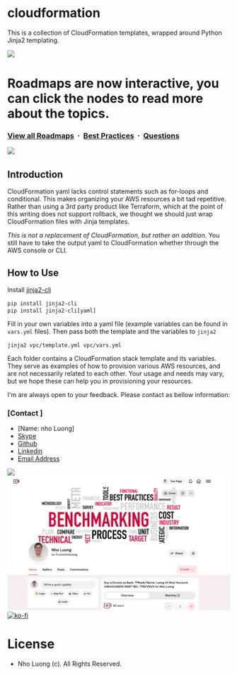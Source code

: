 # cloudformation

This is a collection of CloudFormation templates, wrapped around Python Jinja2 templating.

![](https://i.imgur.com/waxVImv.png)

# Roadmaps are now interactive, you can click the nodes to read more about the topics.

### [View all Roadmaps](https://github.com/nholuongut/all-roadmaps) &nbsp;&middot;&nbsp; [Best Practices](https://github.com/nholuongut/all-roadmaps/blob/main/public/best-practices/) &nbsp;&middot;&nbsp; [Questions](https://www.linkedin.com/in/nholuong/)

![](https://i.imgur.com/waxVImv.png)

## Introduction

CloudFormation yaml lacks control statements such as for-loops and conditional.
This makes organizing your AWS resources a bit tad repetitive.
Rather than using a 3rd party product like Terraform, which at the point of this writing does not support rollback, we thought we should just wrap CloudFormation files with Jinja templates.

*This is not a replacement of CloudFormation, but rather an addition*.
You still have to take the output yaml to CloudFormation whether through the AWS console or CLI.

## How to Use

Install [jinja2-cli](https://github.com/nholuongut/jinja2-cli)

    pip install jinja2-cli
    pip install jinja2-cli[yaml]

Fill in your own variables into a yaml file (example variables can be found in `vars.yml` files).
Then pass both the template and the variables to `jinja2`

    jinja2 vpc/template.yml vpc/vars.yml

Each folder contains a CloudFormation stack template and its variables.
They serve as examples of how to provision various AWS resources, and are not necessarily related to each other.
Your usage and needs may vary, but we hope these can help you in provisioning your resources.

I'm are always open to your feedback.  Please contact as bellow information:
### [Contact ]
* [Name: nho Luong]
* [Skype](luongutnho_skype)
* [Github](https://github.com/nholuongut/)
* [Linkedin](https://www.linkedin.com/in/nholuong/)
* [Email Address](luongutnho@hotmail.com)

![](https://i.imgur.com/waxVImv.png)
![](bitfield.png)
[![ko-fi](https://ko-fi.com/img/githubbutton_sm.svg)](https://ko-fi.com/nholuong)

# License
* Nho Luong (c). All Rights Reserved.
